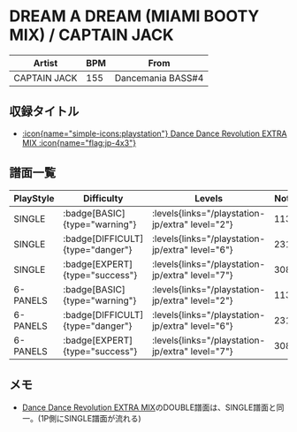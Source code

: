 # DREAM A DREAM (MIAMI BOOTY MIX) / CAPTAIN JACK

|Artist|BPM|From|
|------|---|----|
|CAPTAIN JACK|155|Dancemania BASS#4|

## 収録タイトル

- [:icon{name="simple-icons:playstation"} Dance Dance Revolution EXTRA MIX :icon{name="flag:jp-4x3"}](/playstation-jp/extra)

## 譜面一覧

|PlayStyle|Difficulty|Levels|Notes|Movie|
|---------|----------|------|-----|-----|
|SINGLE| :badge[BASIC]{type="warning"}| :levels{links="/playstation-jp/extra" level="2"}|113/0||
|SINGLE| :badge[DIFFICULT]{type="danger"}| :levels{links="/playstation-jp/extra" level="6"}|231/0||
|SINGLE| :badge[EXPERT]{type="success"}| :levels{links="/playstation-jp/extra" level="7"}|308/0||
|6-PANELS| :badge[BASIC]{type="warning"}| :levels{links="/playstation-jp/extra" level="2"}|113/0||
|6-PANELS| :badge[DIFFICULT]{type="danger"}| :levels{links="/playstation-jp/extra" level="6"}|231/0||
|6-PANELS| :badge[EXPERT]{type="success"}| :levels{links="/playstation-jp/extra" level="7"}|308/0||

## メモ

- [Dance Dance Revolution EXTRA MIX](/playstation-jp/extra)のDOUBLE譜面は、SINGLE譜面と同一。(1P側にSINGLE譜面が流れる)
